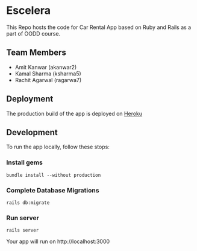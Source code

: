 # Escelera
This Repo hosts the code for Car Rental App based on Ruby and Rails as a part of OODD course.

[1]: http://rent-godrive.herokuapp.com

## Team Members
* Amit Kanwar (akanwar2)
* Kamal Sharma (ksharma5)
* Rachit Agarwal (ragarwa7)

## Deployment
The production build of the app is deployed on [Heroku][1]

## Development
To run the app locally, follow these stops:

### Install gems
```
bundle install --without production
```
### Complete Database Migrations
```
rails db:migrate
```
### Run server
```
rails server
```
Your app will run on http://localhost:3000

